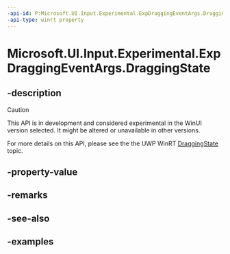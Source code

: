 ```yaml
---
-api-id: P:Microsoft.UI.Input.Experimental.ExpDraggingEventArgs.DraggingState
-api-type: winrt property
---
```


# Microsoft.UI.Input.Experimental.ExpDraggingEventArgs.DraggingState

<!--
public Windows.UI.Input.DraggingState DraggingState { get; }
-->

## -description

> [!CAUTION]
> This API is in development and considered experimental in the WinUI version selected. It might be altered or unavailable in other versions.

For more details on this API, please see the the UWP WinRT [DraggingState](/uwp/api/windows.ui.input.draggingeventargs.draggingstate) topic.

## -property-value

## -remarks

## -see-also

## -examples
